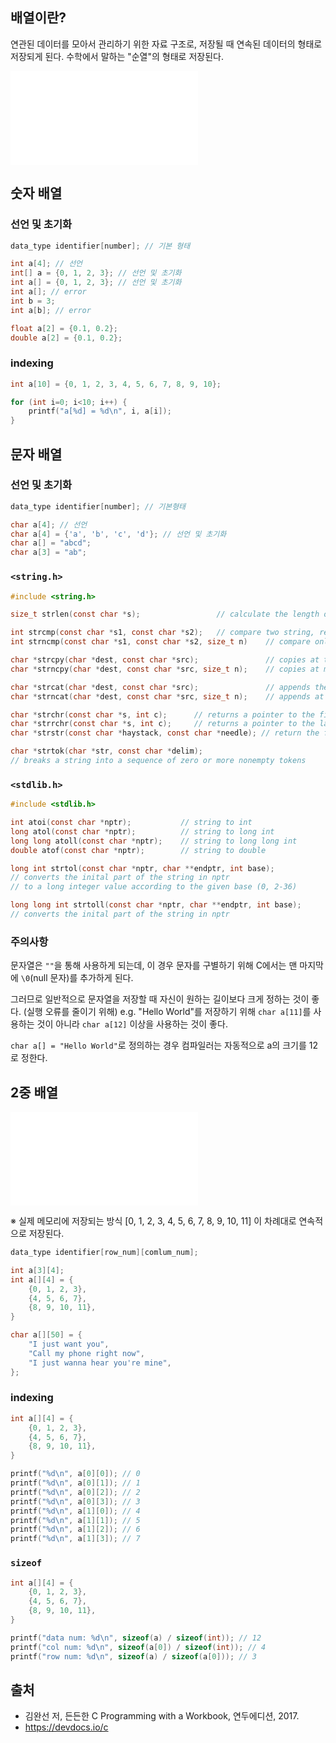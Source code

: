 ## 배열이란?
연관된 데이터를 모아서 관리하기 위한 자료 구조로, 저장될 때 연속된 데이터의 형태로 저장되게 된다. 수학에서 말하는 "순열"의 형태로 저장된다.

![Drawing 2024-04-29 16.03.13.excalidraw](Drawing%202024-04-29%2016.03.13.excalidraw.md)
## 숫자 배열
### 선언 및 초기화
```c
data_type identifier[number]; // 기본 형태

int a[4]; // 선언
int[] a = {0, 1, 2, 3}; // 선언 및 초기화
int a[] = {0, 1, 2, 3}; // 선언 및 초기화
int a[]; // error
int b = 3;
int a[b]; // error

float a[2] = {0.1, 0.2};
double a[2] = {0.1, 0.2};
```
### indexing
```c
int a[10] = {0, 1, 2, 3, 4, 5, 6, 7, 8, 9, 10};

for (int i=0; i<10; i++) {
	printf("a[%d] = %d\n", i, a[i]);
}
```
## 문자 배열

### 선언 및 초기화
```c
data_type identifier[number]; // 기본형태

char a[4]; // 선언
char a[4] = {'a', 'b', 'c', 'd'}; // 선언 및 초기화
char a[] = "abcd";
char a[3] = "ab";


```
### `<string.h>`
```c
#include <string.h>

size_t strlen(const char *s);                 // calculate the length of string

int strcmp(const char *s1, const char *s2);   // compare two string, return negative, zero, positive
int strncmp(const char *s1, const char *s2, size_t n)    // compare only first n bytes

char *strcpy(char *dest, const char *src);               // copies at the string pointeg to by src
char *strncpy(char *dest, const char *src, size_t n);    // copies at most n bytes of src

char *strcat(char *dest, const char *src);               // appends the src string to the dest 
char *strncat(char *dest, const char *src, size_t n);    // appends at most n bytes of src

char *strchr(const char *s, int c);      // returns a pointer to the first occurrence of c
char *strrchr(const char *s, int c);     // returns a pointer to the last occurrence of c
char *strstr(const char *haystack, const char *needle); // return the first occurrence of needle

char *strtok(char *str, const char *delim);
// breaks a string into a sequence of zero or more nonempty tokens
```

### `<stdlib.h>`
```c
#include <stdlib.h>

int atoi(const char *nptr);           // string to int
long atol(const char *nptr);          // string to long int
long long atoll(const char *nptr);    // string to long long int
double atof(const char *nptr);        // string to double

long int strtol(const char *nptr, char **endptr, int base); 
// converts the inital part of the string in nptr
// to a long integer value according to the given base (0, 2-36)

long long int strtoll(const char *nptr, char **endptr, int base);
// converts the inital part of the string in nptr
```
### 주의사항
문자열은 `""`을 통해 사용하게 되는데, 이 경우 문자를 구별하기 위해 C에서는 맨 마지막에 `\0`(null 문자)를 추가하게 된다. 

그러므로 일반적으로 문자열을 저장할 때 자신이 원하는 길이보다 크게 정하는 것이 좋다. (실행 오류를 줄이기 위해)
e.g. "Hello World"를 저장하기 위해 `char a[11]`를 사용하는 것이 아니라 `char a[12]` 이상을 사용하는 것이 좋다.

`char a[] = "Hello World"`로 정의하는 경우 컴파일러는 자동적으로 a의 크기를 12로 정한다.
## 2중 배열

![Drawing 2024-04-30 09.28.28.excalidraw](Drawing%202024-04-30%2009.28.28.excalidraw.md)

※ 실제 메모리에 저장되는 방식
\[0, 1, 2, 3, 4, 5, 6, 7, 8, 9, 10, 11\] 이 차례대로 연속적으로 저장된다.

```c
data_type identifier[row_num][comlum_num];

int a[3][4];
int a[][4] = {
	{0, 1, 2, 3},
	{4, 5, 6, 7},
	{8, 9, 10, 11},
}

char a[][50] = {
	"I just want you",
	"Call my phone right now",
	"I just wanna hear you're mine",
};
```
### indexing
```c
int a[][4] = {
	{0, 1, 2, 3},
	{4, 5, 6, 7},
	{8, 9, 10, 11},
}

printf("%d\n", a[0][0]); // 0
printf("%d\n", a[0][1]); // 1
printf("%d\n", a[0][2]); // 2
printf("%d\n", a[0][3]); // 3
printf("%d\n", a[1][0]); // 4
printf("%d\n", a[1][1]); // 5
printf("%d\n", a[1][2]); // 6
printf("%d\n", a[1][3]); // 7
```
### `sizeof`
```c
int a[][4] = {
	{0, 1, 2, 3},
	{4, 5, 6, 7},
	{8, 9, 10, 11},
}

printf("data num: %d\n", sizeof(a) / sizeof(int)); // 12
printf("col num: %d\n", sizeof(a[0]) / sizeof(int)); // 4
printf("row num: %d\n", sizeof(a) / sizeof(a[0])); // 3
```
## 출처
+ 김완선 저, 든든한 C Programming with a Workbook, 연두에디션, 2017.
+ https://devdocs.io/c
